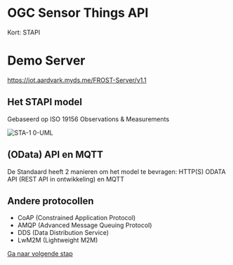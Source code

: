 # OGC Sensor Things API

Kort: STAPI

# Demo Server
https://iot.aardvark.myds.me/FROST-Server/v1.1

## Het STAPI model

Gebaseerd op ISO 19156 Observations & Measurements

![STA-1 0-UML](https://github.com/user-attachments/assets/8fa46d14-6397-4bc4-a8d8-e1c2936ebdeb)

## (OData) API en MQTT

De Standaard heeft 2 manieren om het model te bevragen: HTTP(S) ODATA API (REST API in ontwikkeling) en MQTT

## Andere protocollen

- CoAP (Constrained Application Protocol)
- AMQP (Advanced Message Queuing Protocol)
- DDS (Data Distribution Service)
- LwM2M (Lightweight M2M)

[Ga naar volgende stap](EenmaligeSetup.md)